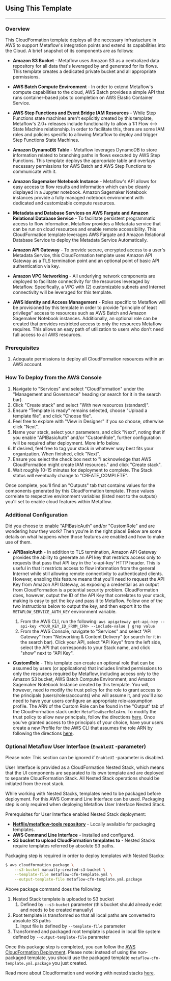 ## Using This Template
---
### Overview

This CloudFormation template deploys all the necessary infrastucture in AWS to support Metaflow's integration points and extend its capabilities into the Cloud.  A brief snapshot of its components are as follows:

- **Amazon S3 Bucket** - Metaflow uses Amazon S3 as a centralized data repository for all data that's leveraged by and generated for its flows.  This template creates a dedicated private bucket and all appropriate permissions.

- **AWS Batch Compute Environment** - In order to extend Metaflow's compute capabilities to the cloud, AWS Batch provides a simple API that runs container-based jobs to completion on AWS Elastic Container Service.

- **AWS Step Functions and Event Bridge IAM Resources** - While Step Functions state machines aren't explicitly created by this template, Metaflow's 2.0+ releases include functionality to allow a 1:1 Flow <--> State Machine relationship.  In order to facilitate this, there are some IAM roles and policies specific to allowing Metaflow to deploy and trigger Step Functions State Machines.

- **Amazon DynamoDB Table** - Metaflow leverages DynamoDB to store information related to branching paths in flows executed by AWS Step Functions.  This template deploys the appropriate table and overlays necessary permissions for AWS Batch and AWS Step Functions to communicate with it.

- **Amazon Sagemaker Notebook Instance** - Metaflow's API allows for easy access to flow results and information which can be cleanly displayed in a Jupyter notebook.  Amazon Sagemaker Notebook instances provide a fully managed notebook environment with dedicated and customizable compute resources.

- **Metadata and Database Services on AWS Fargate and Amazon Relational Database Service** - To facilitate persistent programmatic access to flow information, Metaflow provides a Metadata service that can be run on cloud resources and enable remote accessibility.  This CloudFormation template leverages AWS Fargate and Amazon Relational Database Service to deploy the Metadata Service Automatically.

- **Amazon API Gateway** - To provide secure, encrypted access to a user's Metadata Service, this CloudFormation template uses Amazon API Gateway as a TLS termination point and an optional point of basic API authentication via key.

- **Amazon VPC Networking** - All underlying network components are deployed to facilitate connectivity for the resources leveraged by Metaflow.  Specifically, a VPC with (2) customizable subnets and Internet connectivity will be leveraged for this template.

- **AWS Identity and Access Management** - Roles specific to Metaflow will be provisioned by this template in order to provide "principle of least privilege" access to resources such as AWS Batch and Amazon Sagemaker Notebook instances.  Additionally, an optional role can be created that provides restricted access to only the resources Metaflow requires.  This allows an easy path of utilization to users who don't need full access to all AWS resources.

### Prerequisites

1. Adequate permissions to deploy all CloudFormation resources within an AWS account.

### How To Deploy from the AWS Console

1. Navigate to "Services" and select "CloudFormation" under the "Management and Governance" heading (or search for it in the search bar).
2. Click "Create stack" and select "With new resources (standard)".
3. Ensure "Template is ready" remains selected, choose "Upload a template file", and click "Choose file".
4. Feel free to explore with "View in Designer" if you so choose, otherwise click "Next".
5. Name your stack, select your parameters, and click "Next", noting that if you enable "APIBasicAuth" and/or "CustomRole", further configuration will be required after deployment.  More info below.
6. If desired, feel free to tag your stack in whatever way best fits your organization.  When finished, click "Next".
7. Ensure you select the check box next to "I acknowledge that AWS CloudFormation might create IAM resources." and click "Create stack".
8. Wait roughly 10-15 minutes for deployment to complete.  The Stack status will eventually change to "CREATE_COMPLETE".

Once complete, you'll find an "Outputs" tab that contains values for the components generated by this CloudFormation template.  Those values correlate to respective environment variables (listed next to the outputs) you'll set to enable cloud features within Metaflow.

### Additional Configuration

Did you choose to enable "APIBasicAuth" and/or "CustomRole" and are wondering how they work?  Then you're in the right place!  Below are some details on what happens when those features are enabled and how to make use of them.

- **APIBasicAuth** - In addition to TLS termination, Amazon API Gateway provides the ability to generate an API key that restricts access only to requests that pass that API key in the 'x-api-key' HTTP header.  This is useful in that it restricts access to flow information from the general Internet while still allowing remote connectivity to authenticated clients.  However, enabling this feature means that you'll need to request the API Key from Amazon API Gateway, as exposing a credential as an output from CloudFormation is a potential security problem.  CloudFormation does, however, output the ID of the API Key that correlates to your stack, making is easy to get the key and pass it to Metaflow.  Follow one of the two instructions below to output the key, and then export it to the `METAFLOW_SERVICE_AUTH_KEY` environment variable.

    1. From the AWS CLI, run the following: `aws apigateway get-api-key --api-key <YOUR_KEY_ID_FROM_CFN> --include-value | grep value`
    2. From the AWS Console, navigate to "Services" and select "API Gateway" from "Networking & Content Delivery" (or search for it in the search bar).  Click your API, select "API Keys" from the left side, select the API that corresponds to your Stack name, and click "show" next to "API Key".

- **CustomRole** - This template can create an optional role that can be assumed by users (or applications) that includes limited permissions to only the resources required by Metaflow, including access only to the Amazon S3 bucket, AWS Batch Compute Environment, and Amazon Sagemaker Notebook Instance created by this template.  You will, however, need to modify the trust policy for the role to grant access to the principals (users/roles/accounts) who will assume it, and you'll also need to have your users configure an appropriate role-assumption profile.  The ARN of the Custom Role can be found in the "Output" tab of the CloudFormation stack under `MetaflowUserRoleArn`.  To modify the trust policy to allow new principals, follow the directions [here](https://docs.aws.amazon.com/IAM/latest/UserGuide/roles-managingrole-editing-console.html#roles-managingrole_edit-trust-policy).  Once you've granted access to the principals of your choice, have your users create a new Profile for the AWS CLI that assumes the role ARN by following the directions [here](https://docs.aws.amazon.com/cli/latest/userguide/cli-configure-role.html).

### Optional Metaflow User Interface (`EnableUI` -parameter)

Please note: This section can be ignored if `EnableUI` -parameter is disabled.

User Interface is provided as a CloudFormation Nested Stack, which means that the UI components are separated to its own template and are deployed to separate CloudFormation Stack. All Nested Stack operations should be initiated from the root stack.

While working with Nested Stacks, templates need to be packaged before deployment. For this AWS Command Line Interface can be used. Packaging step is only required when deploying Metaflow User Interface Nested Stack.

Prerequisites for User Interface enabled Nested Stack deployment:

* **[Netflix/metaflow-tools repository](https://github.com/Netflix/metaflow-tools)** - Locally available for packaging templates.
* **AWS Command Line Interface** - Installed and configured.
* **S3 bucket to upload CloudFormation templates to** - Nested Stacks require templates referred by absolute S3 paths.

Packaging step is required in order to deploy templates with Nested Stacks:

```bash
$ aws cloudformation package \
    --s3-bucket manually-created-s3-bucket \
    --template-file metaflow-cfn-template.yml \
    --output-template-file metaflow-cfn-template.yml.package
```

Above package command does the following:

1. Nested Stack template is uploaded to S3 bucket
    1. Defined by `--s3-bucket` parameter (this bucket should already exist and needs to be created manually)
2. Root template is transformed so that all local paths are converted to absolute S3 paths
    1. Input file is defined by `--template-file` parameter
3. Transformed and packaged root template is placed in local file system defined by `--output-template-file` parameter

Once this package step is completed, you can follow the [AWS CloudFormation Deployment](https://admin-docs.metaflow.org/metaflow-on-aws/deployment-guide/aws-cloudformation-deployment#steps-for-aws-cloudformation-deployment). Please note: instead of using the non-packaged template, you should use the packaged template `metaflow-cfn-template.yml.package` you just created.

Read more about Cloudformation and working with nested stacks [here](https://docs.aws.amazon.com/AWSCloudFormation/latest/UserGuide/using-cfn-nested-stacks.html).